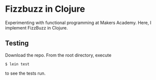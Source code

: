 # Fizzbuzz in Clojure

Experimenting with functional programming at Makers Academy. Here, I implement FizzBuzz in Clojure.

## Testing

Download the repo. From the root directory, execute 

`$ lein test`

to see the tests run.
